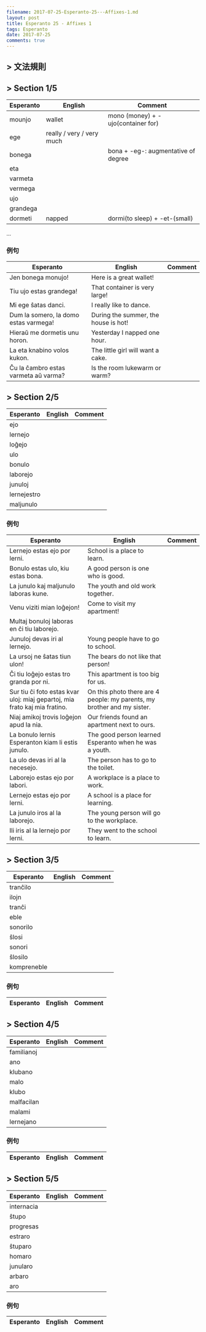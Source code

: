 ```yaml
---
filename: 2017-07-25-Esperanto-25---Affixes-1.md
layout: post
title: Esperanto 25 - Affixes 1
tags: Esperanto
date: 2017-07-25
comments: true
---
```


## > 文法規則

## > Section 1/5

|Esperanto|English|Comment|
|---|---|---|
|mounjo|wallet|mono (money) + -ujo(container for)|
|ege|really / very / very much||
|bonega||bona + -eg-: augmentative of degree|
|eta|||
|varmeta|||
|vermega|||
|ujo|||
|grandega|||
|dormeti|napped|dormi(to sleep) + -et-(small)||
...

### 例句

|Esperanto|English|Comment|
|---|---|---|
|Jen bonega monujo!|Here is a great wallet!||
|Tiu ujo estas grandega!|That container is very large!||
|Mi ege ŝatas danci.|I really like to dance.||
|Dum la somero, la domo estas varmega!|During the summer, the house is hot!||
|Hieraŭ me dormetis unu horon.|Yesterday I napped one hour.||
|La eta knabino volos kukon.|The little girl will want a cake.||
|Ĉu la ĉambro estas varmeta aŭ varma?|Is the room lukewarm or warm?||


## > Section 2/5

|Esperanto|English|Comment|
|---|---|---|
|ejo|||
|lernejo|||
|loĝejo|||
|ulo|||
|bonulo|||
|laborejo|||
|junuloj|||
|lernejestro|||
|maljunulo|||

### 例句

|Esperanto|English|Comment|
|---|---|---|
|Lernejo estas ejo por lerni.|School is a place to learn.||
|Bonulo estas ulo, kiu estas bona.|A good person is one who is good.||
|La junulo kaj maljunulo laboras kune.|The youth and old work together.||
|Venu viziti mian loĝejon!|Come to visit my apartment!||
|Multaj bonuloj laboras en ĉi tiu laborejo.||
|Junuloj devas iri al lernejo.|Young people have to go to school.||
|La ursoj ne ŝatas tiun ulon!|The bears do not like that person!||
|Ĉi tiu loĝejo estas tro granda por ni.|This apartment is too big for us.||
|Sur tiu ĉi foto estas kvar uloj: miaj gepartoj, mia frato kaj mia fratino.|On this photo there are 4 people: my parents, my brother and my sister.||
|Niaj amikoj trovis loĝejon apud la nia.|Our friends found an apartment next to ours.||
|La bonulo lernis Esperanton kiam li estis junulo.|The good person learned Esperanto when he was a youth.||
|La ulo devas iri al la necesejo.|The person has to go to the toilet.||
|Laborejo estas ejo por labori.|A workplace is a place to work.||
|Lernejo estas ejo por lerni.|A school is a place for learning.||
|La junulo iros al la laborejo.|The young person will go to the workplace.||
|Ili iris al la lernejo por lerni.|They went to the school to learn.||

## > Section 3/5

|Esperanto|English|Comment|
|---|---|---|
|tranĉilo|||
|ilojn|||
|tranĉi|||
|eble|||
|sonorilo|||
|ŝlosi|||
|sonori|||
|ŝlosilo|||
|kompreneble|||


### 例句

|Esperanto|English|Comment|
|---|---|---|

## > Section 4/5

|Esperanto|English|Comment|
|---|---|---|
|familianoj|||
|ano|||
|klubano|||
|malo|||
|klubo|||
|malfacilan|||
|malami|||
|lernejano|||

### 例句

|Esperanto|English|Comment|
|---|---|---|

## > Section 5/5

|Esperanto|English|Comment|
|---|---|---|
|internacia|||
|ŝtupo|||
|progresas|||
|estraro|||
|ŝtuparo|||
|homaro|||
|junularo|||
|arbaro|||
|aro|||


### 例句

|Esperanto|English|Comment|
|---|---|---|

